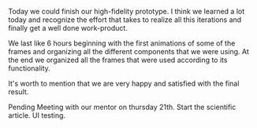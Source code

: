 Today we could finish our high-fidelity prototype. I think we learned a lot today and recognize the effort that takes to realize all this iterations and finally get a well done work-product.

We last like 6 hours beginning with the first animations of some of the frames and organizing all the different components that we were using. At the end we organized all the frames that were used according to its functionality.

It's worth to mention that we are very happy and satisfied with the final result.

Pending
Meeting with our mentor on thursday 21th.
Start the scientific article.
UI testing.
